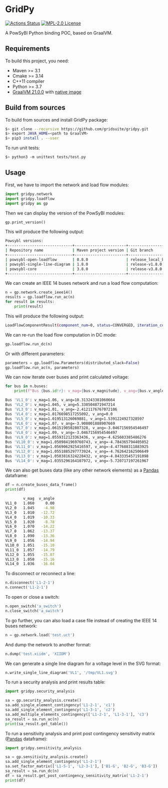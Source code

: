 # GridPy

[![Actions Status](https://github.com/gridsuite/gridpy/workflows/CI/badge.svg)](https://github.com/gridsuite/gridpy/actions)
[![MPL-2.0 License](https://img.shields.io/badge/license-MPL_2.0-blue.svg)](https://www.mozilla.org/en-US/MPL/2.0/)

A PowSyBl Python binding POC, based on GraalVM.


## Requirements

To build this project, you need:
- Maven >= 3.1
- Cmake >= 3.14
- C++11 compiler 
- Python >= 3.7
- [GraalVM 21.0.0](https://github.com/graalvm/graalvm-ce-builds/releases/tag/vm-21.0.0) with [native image](https://www.graalvm.org/reference-manual/native-image/#install-native-image)

## Build from sources

To build from sources and install GridPy package:
```bash
$> git clone --recursive https://github.com/gridsuite/gridpy.git
$> export JAVA_HOME=<path to GraalVM>
$> pip3 install . --user
```

To run unit tests:
```bash
$> python3 -m unittest tests/test.py
```

## Usage

First, we have to import the network and load flow modules:
```python
import gridpy.network
import gridpy.loadflow
import gridpy as gp
```

Then we can display the version of the PowSyBl modules:
```python
gp.print_version()
```

This will produce the following output:
```bash
Powsybl versions:
+-----------------------------+-----------------------+----------------------+------------------------------------------+-------------------------------+
| Repository name             | Maven project version | Git branch           | Git version                              | Build timestamp               |
+-----------------------------+-----------------------+----------------------+------------------------------------------+-------------------------------+
| powsybl-open-loadflow       | 0.8.0                 | release_local_branch | f9a97212f1dc8044ce594a955b99bd15d51166f0 | 2020-12-03T11:19:20.148+01:00 |
| powsybl-single-line-diagram | 1.8.0                 | release-v1.8.0       | 5f2ae361960b103859a59a398cb64b3feea3e6d5 | 2020-12-02T16:45:54.389+01:00 |
| powsybl-core                | 3.8.0                 | release-v3.8.0       | cc3a4fc671bc63d71af7d03b68f2e48b91fd2325 | 2020-12-02T10:34:03.925+01:00 |
+-----------------------------+-----------------------+----------------------+------------------------------------------+-------------------------------+
```

We can create an IEEE 14 buses network and run a load flow computation:
```python
n = gp.network.create_ieee14()
results = gp.loadflow.run_ac(n)
for result in results:
    print(result)
```

This will produce the following output:
```bash
LoadFlowComponentResult(component_num=0, status=CONVERGED, iteration_count=3, slack_bus_id='VL4_0', slack_bus_active_power_mismatch=-0.006081)
```

We can re-run the load flow computation in DC mode:
```python
gp.loadflow.run_dc(n)
```

Or with different parameters:
```python
parameters = gp.loadflow.Parameters(distributed_slack=False)
gp.loadflow.run_ac(n, parameters)
```

We can now iterate over buses and print calculated voltage:
```python
for bus in n.buses:
    print(f"Bus {bus.id!r}: v_mag={bus.v_magnitude}, v_ang={bus.v_angle}")
```
```bash
Bus 'VL1_0': v_mag=1.06, v_ang=10.313243381060664
Bus 'VL2_0': v_mag=1.045, v_ang=5.330504871947214
Bus 'VL3_0': v_mag=1.01, v_ang=-2.4121176767072106
Bus 'VL4_0': v_mag=1.0176698517255092, v_ang=0.0
Bus 'VL5_0': v_mag=1.019513126069881, v_ang=1.5391224927328597
Bus 'VL6_0': v_mag=1.07, v_ang=-3.908001888907669
Bus 'VL7_0': v_mag=1.0615190502807328, v_ang=-3.0467156954546497
Bus 'VL8_0': v_mag=1.09, v_ang=-3.0467156954546497
Bus 'VL9_0': v_mag=1.0559312123363436, v_ang=-4.625603385486276
Bus 'VL10_0': v_mag=1.0509841969760743, v_ang=-4.784365794405052
Bus 'VL11_0': v_mag=1.0569062925416597, v_ang=-4.477688311883925
Bus 'VL12_0': v_mag=1.0551885297773924, v_ang=-4.762642162506649
Bus 'VL13_0': v_mag=1.0503816324228432, v_ang=-4.843335457191098
Bus 'VL14_0': v_mag=1.0355296164107972, v_ang=-5.720717197261967
```

We can also get buses data (like any other network elements) as a [Pandas](https://pandas.pydata.org/) dataframe:
```python
df = n.create_buses_data_frame()
print(df)
```
```bash
        v_mag  v_angle
VL1_0   1.060     0.00
VL2_0   1.045    -4.98
VL3_0   1.010   -12.72
VL4_0   1.019   -10.33
VL5_0   1.020    -8.78
VL6_0   1.070   -14.22
VL7_0   1.062   -13.37
VL8_0   1.090   -13.36
VL9_0   1.056   -14.94
VL10_0  1.051   -15.10
VL11_0  1.057   -14.79
VL12_0  1.055   -15.07
VL13_0  1.050   -15.16
VL14_0  1.036   -16.04
```

To disconnect or reconnect a line:
```python
n.disconnect('L1-2-1')
n.connect('L1-2-1')
```

To open or close a switch:
```python
n.open_switch('a_switch')
n.close_switch('a_switch')
```

To go further, you can also load a case file instead of creating the IEEE 14 buses network:
```python
n = gp.network.load('test.uct')
```

And dump the network to another format:
```python
n.dump('test.xiidm', 'XIIDM')
```

We can generate a single line diagram for a voltage level in the SVG format:
```python
n.write_single_line_diagram('VL1', '/tmp/VL1.svg')
```

To run a security analysis and print results table:
```python
import gridpy.security_analysis

sa = gp.security_analysis.create()
sa.add_single_element_contingency('L1-2-1', 'c1')
sa.add_single_element_contingency('L1-3-1', 'c2')
sa.add_multiple_elements_contingency(['L1-2-1', 'L1-3-1'], 'c3')
sa_result = sa.run_ac(n)
print(sa_result.get_table())
```

To run a sensitivity analysis and print post contingency sensitivity matrix ([Pandas](https://pandas.pydata.org/) dataframe):
```python
import gridpy.sensitivity_analysis

sa = gp.sensitivity_analysis.create()
sa.add_single_element_contingency('L1-2-1')
sa.set_factor_matrix(['L1-5-1', 'L2-3-1'], ['B1-G', 'B2-G', 'B3-G'])
sa_result = sa.run_dc(n)
df = sa_result.get_post_contingency_sensitivity_matrix('L1-2-1')
print(df)
```
